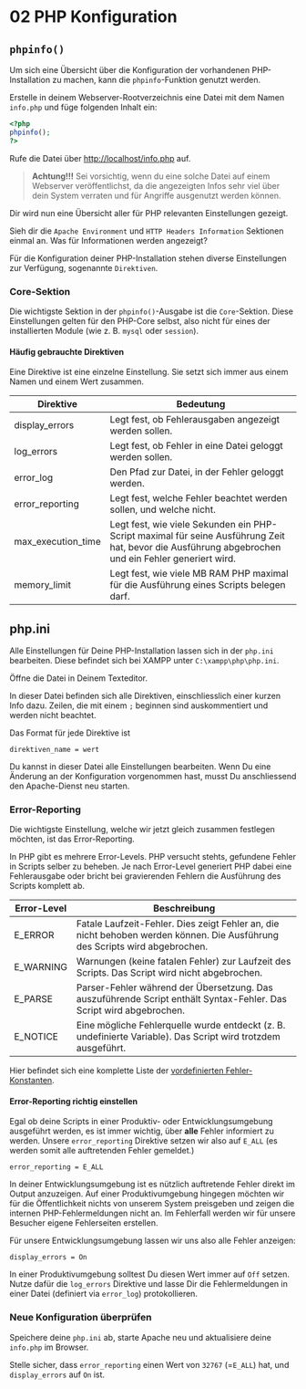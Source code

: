 # 02 PHP Konfiguration

## `phpinfo()`

Um sich eine Übersicht über die Konfiguration der vorhandenen PHP-Installation zu machen, kann die `phpinfo`-Funktion genutzt werden.

Erstelle in deinem Webserver-Rootverzeichnis eine Datei mit dem Namen `info.php` und füge folgenden Inhalt ein:

```php
<?php
phpinfo();
?>
```

Rufe die Datei über [http://localhost/info.php](http://localhost/info.php) auf.

> **Achtung!!!** Sei vorsichtig, wenn du eine solche Datei auf einem Webserver veröffentlichst, da die angezeigten Infos sehr viel über dein System verraten und für Angriffe ausgenutzt werden können.

Dir wird nun eine Übersicht aller für PHP relevanten Einstellungen gezeigt.

Sieh dir die `Apache Environment` und `HTTP Headers Information` Sektionen einmal an. Was für Informationen werden angezeigt?

Für die Konfiguration deiner PHP-Installation stehen diverse Einstellungen zur Verfügung, sogenannte `Direktiven`.

### Core-Sektion

Die wichtigste Sektion in der `phpinfo()`-Ausgabe ist die `Core`-Sektion. Diese Einstellungen gelten für den PHP-Core selbst, also nicht für eines der installierten Module (wie z. B. `mysql` oder `session`).

#### Häufig gebrauchte Direktiven

Eine Direktive ist eine einzelne Einstellung. Sie setzt sich immer aus einem Namen und einem Wert zusammen.

| Direktive            | Bedeutung                                                                                                                                           |
| -------------------- | --------------------------------------------------------------------------------------------------------------------------------------------------- |
| display\_errors      | Legt fest, ob Fehlerausgaben angezeigt werden sollen.                                                                                               |
| log\_errors          | Legt fest, ob Fehler in eine Datei geloggt werden sollen.                                                                                           |
| error\_log           | Den Pfad zur Datei, in der Fehler geloggt werden.                                                                                                   |
| error\_reporting     | Legt fest, welche Fehler beachtet werden sollen, und welche nicht.                                                                                  |
| max\_execution\_time | Legt fest, wie viele Sekunden ein PHP-Script maximal für seine Ausführung Zeit hat, bevor die Ausführung abgebrochen und ein Fehler generiert wird. |
| memory\_limit        | Legt fest, wie viele MB RAM PHP maximal für die Ausführung eines Scripts belegen darf.                                                              |

## php.ini

Alle Einstellungen für Deine PHP-Installation lassen sich in der `php.ini` bearbeiten. Diese befindet sich bei XAMPP unter `C:\xampp\php\php.ini`.

Öffne die Datei in Deinem Texteditor.

In dieser Datei befinden sich alle Direktiven, einschliesslich einer kurzen Info dazu. Zeilen, die mit einem `;` beginnen sind auskommentiert und werden nicht beachtet.

Das Format für jede Direktive ist

```
direktiven_name = wert
```

Du kannst in dieser Datei alle Einstellungen bearbeiten. Wenn Du eine Änderung an der Konfiguration vorgenommen hast, musst Du anschliessend den Apache-Dienst neu starten.

### Error-Reporting

Die wichtigste Einstellung, welche wir jetzt gleich zusammen festlegen möchten, ist das Error-Reporting.

In PHP gibt es mehrere Error-Levels. PHP versucht stehts, gefundene Fehler in Scripts selber zu beheben. Je nach Error-Level generiert PHP dabei eine Fehlerausgabe oder bricht bei gravierenden Fehlern die Ausführung des Scripts komplett ab.

| Error-Level | Beschreibung                                                                                                                |
| ----------- | --------------------------------------------------------------------------------------------------------------------------- |
| E\_ERROR    | Fatale Laufzeit-Fehler. Dies zeigt Fehler an, die nicht behoben werden können. Die Ausführung des Scripts wird abgebrochen. |
| E\_WARNING  | Warnungen (keine fatalen Fehler) zur Laufzeit des Scripts. Das Script wird nicht abgebrochen.                               |
| E\_PARSE    | Parser-Fehler während der Übersetzung. Das auszuführende Script enthält Syntax-Fehler. Das Script wird abgebrochen.         |
| E\_NOTICE   | Eine mögliche Fehlerquelle wurde entdeckt (z. B. undefinierte Variable). Das Script wird trotzdem ausgeführt.               |

Hier befindet sich eine komplette Liste der [vordefinierten Fehler-Konstanten](https://secure.php.net/manual/de/errorfunc.constants.php).

#### Error-Reporting richtig einstellen

Egal ob deine Scripts in einer Produktiv- oder Entwicklungsumgebung ausgeführt werden, es ist immer wichtig, über **alle** Fehler informiert zu werden. Unsere `error_reporting` Direktive setzen wir also auf `E_ALL` (es werden somit alle auftretenden Fehler gemeldet.)

```
error_reporting = E_ALL
```

In deiner Entwicklungsumgebung ist es nützlich auftretende Fehler direkt im Output anzuzeigen. Auf einer Produktivumgebung hingegen möchten wir für die Öffentlichkeit nichts von unserem System preisgeben und zeigen die internen PHP-Fehlermeldungen nicht an. Im Fehlerfall werden wir für unsere Besucher eigene Fehlerseiten erstellen.

Für unsere Entwicklungsumgebung lassen wir uns also alle Fehler anzeigen:

```
display_errors = On
```

In einer Produktivumgebung solltest Du diesen Wert immer auf `Off` setzen. Nutze dafür die `log_errors` Direktive und lasse Dir die Fehlermeldungen in einer Datei (definiert via `error_log`) protokollieren.

### Neue Konfiguration überprüfen

Speichere deine `php.ini` ab, starte Apache neu und aktualisiere deine `info.php` im Browser.

Stelle sicher, dass `error_reporting` einen Wert von `32767` (=`E_ALL`) hat, und `display_errors` auf `On` ist.
